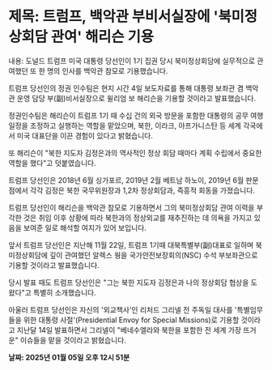 # **제목: 트럼프, 백악관 부비서실장에 '북미정상회담 관여' 해리슨 기용**

  내용: 도널드 트럼프 미국 대통령 당선인이 1기 집권 당시 북미정상회담에 실무적으로 관여했던 또 한 명의 인사를 백악관 참모로 기용했습니다.  

트럼프 당선인의 정권 인수팀은 현지 시간 4일 보도자료를 통해 대통령 보좌관 겸 백악관 운영 담당 부(副)비서실장으로 윌리엄 보 해리슨을 기용할 것이라고 발표했습니다.  

정권인수팀은 해리슨이 트럼프 1기 때 수십 건의 외국 방문을 포함한 대통령의 공무 여행 일정을 조정하고 실행하는 역할을 맡았으며, 북한, 이라크, 아프가니스탄 등 세계 각국에서 미국 대표단을 이끈 경험이 있다고 밝혔습니다.  

또 해리슨이 "북한 지도자 김정은과의 역사적인 정상 회담 때마다 계획 수립에서 중요한 역할을 했다"고 덧붙였습니다.  

트럼프 당선인은 2018년 6월 싱가포르, 2019년 2월 베트남 하노이, 2019년 6월 판문점에서 각각 김정은 북한 국무위원장과 1,2차 정상회담과, 즉흥적 회동을 가졌습니다.  

트럼프 당선인이 해리슨을 백악관 참모로 기용하면서 그의 북미정상회담 관여 이력을 부각한 것은 취임 이후 상황에 따라 북한과의 정상외교를 재추진하는 데 의욕을 가지고 있음을 보여준 일로 해석할 여지가 있어 보입니다.  

앞서 트럼프 당선인은 지난해 11월 22일, 트럼프 1기때 대북특별부(副)대표로 일하며 북미정상회담에 깊이 관여했던 알렉스 웡을 국가안전보장회의(NSC) 수석 부보좌관으로 기용할 것이라고 발표했습니다.  

당시 발표 때도 트럼프 당선인은 "그는 북한 지도자 김정은과 나의 정상회담 협상을 도왔다"고 특별히 소개했습니다.  

아울러 트럼프 당선인은 자신의 '외교책사'인 리처드 그리넬 전 주독일 대사를 '특별임무들을 위한 대통령 사절'(Presidential Envoy for Special Missions)로 기용할 것이라고 지난달 14일 발표하면서 그리넬이 "베네수엘라와 북한을 포함한 전 세계 가장 뜨거운" 이슈들을 맡을 것이라고 밝혔습니다.

  **날짜: 2025년 01월 05일 오후 12시 51분**